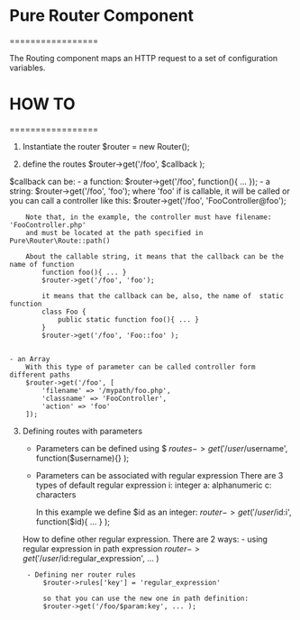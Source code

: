 # Pure Router Component
=================

The Routing component maps an HTTP request to a set of configuration variables.

# HOW TO
=================

1. Instantiate the router
$router = new Router();

2. define the routes
$router->get('/foo', $callback );

$callback can be:
    - a function:
        $router->get('/foo', function(){ ... });
    - a string:
        $router->get('/foo', 'foo');
        where 'foo' if is callable, it will be called or
        you can call a controller like this:
        $router->get('/foo', 'FooController@foo');

        Note that, in the example, the controller must have filename: 'FooController.php'
        and must be located at the path specified in Pure\Router\Route::path()

        About the callable string, it means that the callback can be the name of function
            function foo(){ ... }
            $router->get('/foo', 'foo');

            it means that the callback can be, also, the name of  static function
            class Foo {
                public static function foo(){ ... }
            }
            $router->get('/foo', 'Foo::foo' );


    - an Array
        With this type of parameter can be called controller form different paths
        $router->get('/foo', [
            'filename' => '/mypath/foo.php',
            'classname' => 'FooController',
            'action' => 'foo'
        ]);

3. Defining routes with parameters

    - Parameters can be defined using $
        $routes->get('/user/$username', function($username){} );

    - Parameters can be associated with regular expression
        There are 3 types of default regular expression
        i: integer
        a: alphanumeric
        c: characters

        In this example we define $id as an integer:
        $router->get('/user/$id:i', function($id){ ... } );

    How to define other regular expression. There are 2 ways:
        - using regular expression in path expression
            $router->get('/user/$id:regular_expression', ... )

        - Defining ner router rules
            $router->rules['key'] = 'regular_expression'

            so that you can use the new one in path definition:
            $router->get('/foo/$param:key', ... );